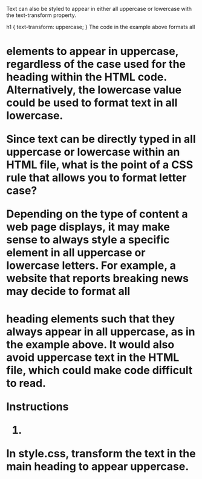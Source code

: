 Text can also be styled to appear in either all uppercase or lowercase with the text-transform property.

h1 {
  text-transform: uppercase;
}
The code in the example above formats all <h1> elements to appear in uppercase, regardless of the case used for the heading within the HTML code. Alternatively, the lowercase value could be used to format text in all lowercase.

Since text can be directly typed in all uppercase or lowercase within an HTML file, what is the point of a CSS rule that allows you to format letter case?

Depending on the type of content a web page displays, it may make sense to always style a specific element in all uppercase or lowercase letters. For example, a website that reports breaking news may decide to format all <h1> heading elements such that they always appear in all uppercase, as in the example above. It would also avoid uppercase text in the HTML file, which could make code difficult to read.

Instructions

1.
In style.css, transform the text in the main heading to appear uppercase.
